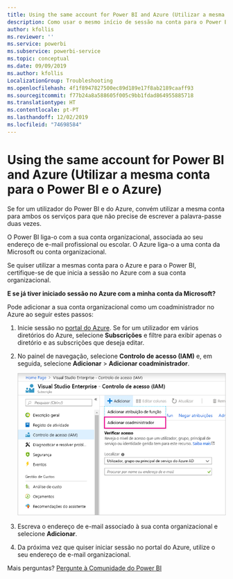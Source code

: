 ```yaml
---
title: Using the same account for Power BI and Azure (Utilizar a mesma conta para o Power BI e o Azure)
description: Como usar o mesmo início de sessão na conta para o Power BI e o Azure
author: kfollis
ms.reviewer: ''
ms.service: powerbi
ms.subservice: powerbi-service
ms.topic: conceptual
ms.date: 09/09/2019
ms.author: kfollis
LocalizationGroup: Troubleshooting
ms.openlocfilehash: 4f1f8947827500ec89d189e17f8ab2189caaff93
ms.sourcegitcommit: f77b24a8a588605f005c9bb1fdad864955885718
ms.translationtype: HT
ms.contentlocale: pt-PT
ms.lasthandoff: 12/02/2019
ms.locfileid: "74698584"
---
```

# <a name="using-the-same-account-for-power-bi-and-azure"></a>Using the same account for Power BI and Azure (Utilizar a mesma conta para o Power BI e o Azure)

Se for um utilizador do Power BI e do Azure, convém utilizar a mesma conta para ambos os serviços para que não precise de escrever a palavra-passe duas vezes.

O Power BI liga-o com a sua conta organizacional, associada ao seu endereço de e-mail profissional ou escolar.  O Azure liga-o a uma conta da Microsoft ou conta organizacional.

Se quiser utilizar a mesmas conta para o Azure e para o Power BI, certifique-se de que inicia a sessão no Azure com a sua conta organizacional.

**E se já tiver iniciado sessão no Azure com a minha conta da Microsoft?**

Pode adicionar a sua conta organizacional como um coadministrador no Azure ao seguir estes passos:

1. Inicie sessão no [portal do Azure](https://portal.azure.com/). Se for um utilizador em vários diretórios do Azure, selecione **Subscrições** e filtre para exibir apenas o diretório e as subscrições que deseja editar.

1. No painel de navegação, selecione **Controlo de acesso (IAM)** e, em seguida, selecione **Adicionar** \> **Adicionar coadministrador**.

    ![Adicionar um coadministrador no portal do Azure](media/service-admin-how-to-use-the-same-account-as-azure/add-co-administrator.png)

1. Escreva o endereço de e-mail associado à sua conta organizacional e selecione **Adicionar**.

1. Da próxima vez que quiser iniciar sessão no portal do Azure, utilize o seu endereço de e-mail organizacional.

Mais perguntas? [Pergunte à Comunidade do Power BI](https://community.powerbi.com/)
